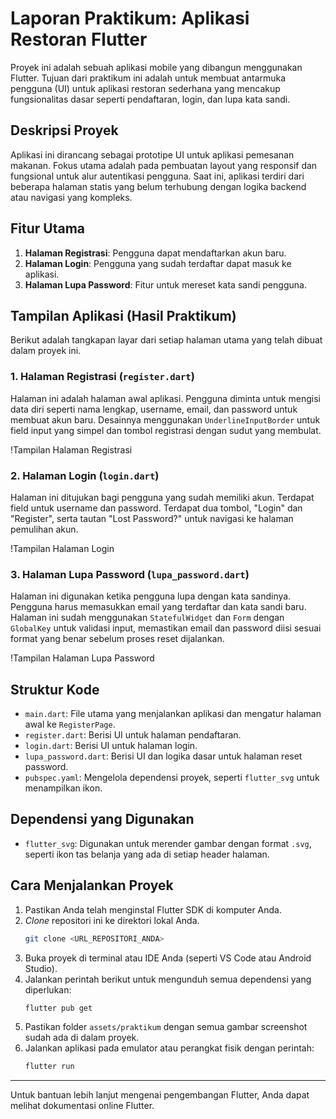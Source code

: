 # Laporan Praktikum: Aplikasi Restoran Flutter

Proyek ini adalah sebuah aplikasi mobile yang dibangun menggunakan Flutter. Tujuan dari praktikum ini adalah untuk membuat antarmuka pengguna (UI) untuk aplikasi restoran sederhana yang mencakup fungsionalitas dasar seperti pendaftaran, login, dan lupa kata sandi.

## Deskripsi Proyek

Aplikasi ini dirancang sebagai prototipe UI untuk aplikasi pemesanan makanan. Fokus utama adalah pada pembuatan layout yang responsif dan fungsional untuk alur autentikasi pengguna. Saat ini, aplikasi terdiri dari beberapa halaman statis yang belum terhubung dengan logika backend atau navigasi yang kompleks.

## Fitur Utama

1.  **Halaman Registrasi**: Pengguna dapat mendaftarkan akun baru.
2.  **Halaman Login**: Pengguna yang sudah terdaftar dapat masuk ke aplikasi.
3.  **Halaman Lupa Password**: Fitur untuk mereset kata sandi pengguna.

## Tampilan Aplikasi (Hasil Praktikum)

Berikut adalah tangkapan layar dari setiap halaman utama yang telah dibuat dalam proyek ini.

### 1. Halaman Registrasi (`register.dart`)

Halaman ini adalah halaman awal aplikasi. Pengguna diminta untuk mengisi data diri seperti nama lengkap, username, email, dan password untuk membuat akun baru. Desainnya menggunakan `UnderlineInputBorder` untuk field input yang simpel dan tombol registrasi dengan sudut yang membulat.

!Tampilan Halaman Registrasi

### 2. Halaman Login (`login.dart`)

Halaman ini ditujukan bagi pengguna yang sudah memiliki akun. Terdapat field untuk username dan password. Terdapat dua tombol, "Login" dan "Register", serta tautan "Lost Password?" untuk navigasi ke halaman pemulihan akun.

!Tampilan Halaman Login

### 3. Halaman Lupa Password (`lupa_password.dart`)

Halaman ini digunakan ketika pengguna lupa dengan kata sandinya. Pengguna harus memasukkan email yang terdaftar dan kata sandi baru. Halaman ini sudah menggunakan `StatefulWidget` dan `Form` dengan `GlobalKey` untuk validasi input, memastikan email dan password diisi sesuai format yang benar sebelum proses reset dijalankan.

!Tampilan Halaman Lupa Password

## Struktur Kode

-   `main.dart`: File utama yang menjalankan aplikasi dan mengatur halaman awal ke `RegisterPage`.
-   `register.dart`: Berisi UI untuk halaman pendaftaran.
-   `login.dart`: Berisi UI untuk halaman login.
-   `lupa_password.dart`: Berisi UI dan logika dasar untuk halaman reset password.
-   `pubspec.yaml`: Mengelola dependensi proyek, seperti `flutter_svg` untuk menampilkan ikon.

## Dependensi yang Digunakan

-   `flutter_svg`: Digunakan untuk merender gambar dengan format `.svg`, seperti ikon tas belanja yang ada di setiap header halaman.

## Cara Menjalankan Proyek

1.  Pastikan Anda telah menginstal Flutter SDK di komputer Anda.
2.  *Clone* repositori ini ke direktori lokal Anda.
    ```bash
    git clone <URL_REPOSITORI_ANDA>
    ```
3.  Buka proyek di terminal atau IDE Anda (seperti VS Code atau Android Studio).
4.  Jalankan perintah berikut untuk mengunduh semua dependensi yang diperlukan:
    ```bash
    flutter pub get
    ```
5.  Pastikan folder `assets/praktikum` dengan semua gambar screenshot sudah ada di dalam proyek.
6.  Jalankan aplikasi pada emulator atau perangkat fisik dengan perintah:
    ```bash
    flutter run
    ```

---

Untuk bantuan lebih lanjut mengenai pengembangan Flutter, Anda dapat melihat dokumentasi online Flutter.
